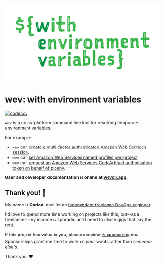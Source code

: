 ![](https://github.com/cariad/wev/blob/main/docs/wev.png?raw=true)

# wev: with environment variables

[![codecov](https://codecov.io/gh/cariad/wev/branch/main/graph/badge.svg?token=MJ4M989DEX)](https://codecov.io/gh/cariad/wev)

`wev` is a cross-platform command line tool for resolving temporary environment variables.

For example:

- `wev` can [create a multi-factor authenticated Amazon Web Services session](https://wevcli.app/examples/aws-mfa-on-command-line).
- `wev` can [set Amazon Web Services named profiles per-project](https://wevcli.app/examples/aws-profile-per-project).
- `wev` can [request an Amazon Web Services CodeArtifact authorisation token on behalf of pipenv](https://wevcli.app/examples/aws-codeartifact).

**User and developer documentation is online at [wevcli.app](https://wevcli.app).**

## Thank you! 🎉

My name is **Cariad**, and I'm an [independent freelance DevOps engineer](https://cariad.me).

I'd love to spend more time working on projects like this, but--as a freelancer--my income is sporadic and I need to chase gigs that pay the rent.

If this project has value to you, please consider [☕️ sponsoring](https://github.com/sponsors/cariad) me. Sponsorships grant me time to work on _your_ wants rather than _someone else's_.

Thank you! ❤️

